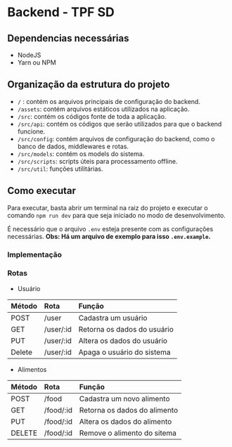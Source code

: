 # Backend - TPF SD
## Dependencias necessárias
- NodeJS
- Yarn ou NPM

## Organização da estrutura do projeto
- `/` : contém os arquivos principais de configuração do backend.
- `/assets`: contém arquivos estáticos utilizados na aplicação.
- `/src`: contém os códigos fonte de toda a aplicação.
- `/src/api`: contém os códigos que serão utilizados para que o backend funcione.
- `/src/config`: contém arquivos de configuração do backend, como o banco de dados, middlewares e rotas.
- `/src/models`: contém os models do sistema.
- `/src/scripts`: scripts úteis para processamento offline.
- `/src/util`: funções utilitárias.

## Como executar
Para executar, basta abrir um terminal na raiz do projeto e executar o comando `npm run dev` para que seja iniciado no modo de desenvolvimento.

É necessário que o arquivo `.env` esteja presente com as configurações necessárias. **Obs: Há um arquivo de exemplo para isso `.env.example`.**

### Implementação
### Rotas
- Usuário

| Método | Rota      | Função                      |
| :----- | :-------- | :-------------------------- |
| POST   | /user     | Cadastra um usuário         |
| GET    | /user/:id | Retorna os dados do usuário |
| PUT    | /user/:id | Altera os dados do usuário  |
| Delete | /user/:id | Apaga o usuário do sistema  |

- Alimentos
  
| Método | Rota      | Função                       |
| :----- | :-------- | :--------------------------- |
| POST   | /food     | Cadastra um novo alimento    |
| GET    | /food/:id | Retorna os dados do alimento |
| PUT    | /food/:id | Altera os dados do alimento  |
| DELETE | /food/:id | Remove o alimento do sitema  |